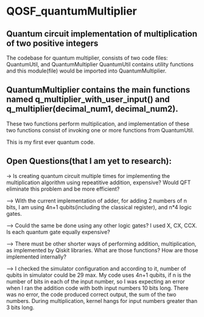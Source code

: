 # QOSF_quantumMultiplier
Quantum circuit implementation of multiplication of two positive integers
--------------------------------------------------------------------

The codebase for quantum multiplier, consists of two code files: QuantumUtil, and QuantumMultiplier
QuantumUtil contains utility functions and this module(file) would be imported into QuantumMultiplier.

QuantumMultiplier contains the main functions named
q_multiplier_with_user_input() and q_multiplier(decimal_num1, decimal_num2).
-------------------------------------------------------------------
These two functions perform multiplication, and implementation of these two functions consist of invoking one or more functions from QuantumUtil.


This is my first ever quantum code.

Open Questions(that I am yet to research):
---------------------------------------------
-> Is creating quantum circuit multiple times for implementing the multiplication algorithm using repeatitive addition, expensive? Would QFT eliminate this problem and be more efficient?

--> With the current implementation of adder, for adding 2 numbers of n bits, I am using 4n+1 qubits(including the classical register), and n*4 logic gates.

--> Could the same be done using any other logic gates? I used X, CX, CCX. Is each quantum gate equally expensive?

--> There must be other shorter ways of performing addition, multiplication, as implemented by Qiskit libraries. What are those functions? How are those implemented internally?

--> I checked the simulator configuration and according to it, number of qubits in simulator could be 29 max.
My code uses 4n+1 qubits, if n is the number of bits in each of the input number, so I was expecting an error when I ran the addition code with both input numbers 10 bits long. There was no error, the code produced correct output, the sum of the two numbers. During multiplication, kernel hangs for input numbers greater than 3 bits long.
